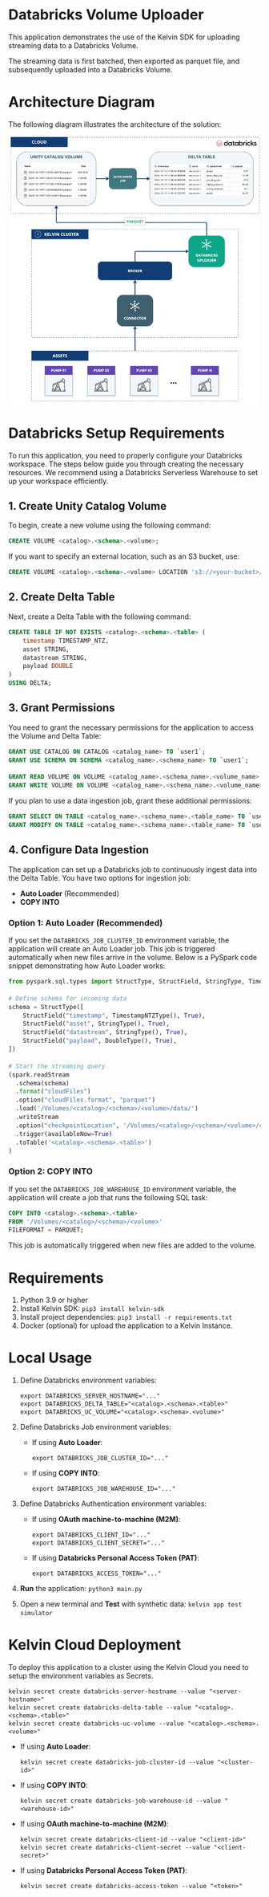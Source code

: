 # Databricks Volume Uploader
This application demonstrates the use of the Kelvin SDK for uploading streaming data to a Databricks Volume.

The streaming data is first batched, then exported as parquet file, and subsequently uploaded into a Databricks Volume. 

# Architecture Diagram
The following diagram illustrates the architecture of the solution:

![Architecture](./assets/architecture-diagram.jpg)

# Databricks Setup Requirements

To run this application, you need to properly configure your Databricks workspace. The steps below guide you through creating the necessary resources. We recommend using a Databricks Serverless Warehouse to set up your workspace efficiently.

## 1. Create Unity Catalog Volume

To begin, create a new volume using the following command:

```sql
CREATE VOLUME <catalog>.<schema>.<volume>;
```

If you want to specify an external location, such as an S3 bucket, use:

```sql
CREATE VOLUME <catalog>.<schema>.<volume> LOCATION 's3://<your-bucket>/<external-location>';
```

## 2. Create Delta Table

Next, create a Delta Table with the following command:

```sql
CREATE TABLE IF NOT EXISTS <catalog>.<schema>.<table> (
    timestamp TIMESTAMP_NTZ,
    asset STRING,
    datastream STRING,
    payload DOUBLE
)
USING DELTA;
```

## 3. Grant Permissions

You need to grant the necessary permissions for the application to access the Volume and Delta Table:

```sql
GRANT USE CATALOG ON CATALOG <catalog_name> TO `user1`;
GRANT USE SCHEMA ON SCHEMA <catalog_name>.<schema_name> TO `user1`;

GRANT READ VOLUME ON VOLUME <catalog_name>.<schema_name>.<volume_name> TO `user1`;
GRANT WRITE VOLUME ON VOLUME <catalog_name>.<schema_name>.<volume_name> TO `user1`;
```

If you plan to use a data ingestion job, grant these additional permissions:

```sql
GRANT SELECT ON TABLE <catalog_name>.<schema_name>.<table_name> TO `user1`;
GRANT MODIFY ON TABLE <catalog_name>.<schema_name>.<table_name> TO `user1`;
```

## 4. Configure Data Ingestion

The application can set up a Databricks job to continuously ingest data into the Delta Table. You have two options for ingestion job:

- **Auto Loader** (Recommended)
- **COPY INTO**

### Option 1: Auto Loader (Recommended)

If you set the `DATABRICKS_JOB_CLUSTER_ID` environment variable, the application will create an Auto Loader job. This job is triggered automatically when new files arrive in the volume. Below is a PySpark code snippet demonstrating how Auto Loader works:

```python
from pyspark.sql.types import StructType, StructField, StringType, TimestampNTZType, DoubleType

# Define schema for incoming data
schema = StructType([
    StructField("timestamp", TimestampNTZType(), True),
    StructField("asset", StringType(), True),
    StructField("datastream", StringType(), True),
    StructField("payload", DoubleType(), True),
])

# Start the streaming query
(spark.readStream
  .schema(schema)
  .format("cloudFiles")
  .option("cloudFiles.format", "parquet")
  .load('/Volumes/<catalog>/<schema>/<volume>/data/')
  .writeStream
  .option("checkpointLocation", '/Volumes/<catalog>/<schema>/<volume>/checkpoints')
  .trigger(availableNow=True)
  .toTable('<catalog>.<schema>.<table>')
)
```

### Option 2: COPY INTO

If you set the `DATABRICKS_JOB_WAREHOUSE_ID` environment variable, the application will create a job that runs the following SQL task:

```sql
COPY INTO <catalog>.<schema>.<table>
FROM '/Volumes/<catalog>/<schema>/<volume>'
FILEFORMAT = PARQUET;
```

This job is automatically triggered when new files are added to the volume.

# Requirements
1. Python 3.9 or higher
2. Install Kelvin SDK: `pip3 install kelvin-sdk`
3. Install project dependencies: `pip3 install -r requirements.txt`
4. Docker (optional) for upload the application to a Kelvin Instance.

# Local Usage
1. Define Databricks environment variables:
    ```
    export DATABRICKS_SERVER_HOSTNAME="..."
    export DATABRICKS_DELTA_TABLE="<catalog>.<schema>.<table>"
    export DATABRICKS_UC_VOLUME="<catalog>.<schema>.<volume>"
    ```

2. Define Databricks Job environment variables:

    - If using **Auto Loader**:
        ```
        export DATABRICKS_JOB_CLUSTER_ID="..."
        ```
    
    - If using **COPY INTO**:
        ```
        export DATABRICKS_JOB_WAREHOUSE_ID="..."
        ```

3. Define Databricks Authentication environment variables:

    - If using **OAuth machine-to-machine (M2M)**:
        ```
        export DATABRICKS_CLIENT_ID="..."
        export DATABRICKS_CLIENT_SECRET="..."
        ```

    - If using **Databricks Personal Access Token (PAT)**:
        ```
        export DATABRICKS_ACCESS_TOKEN="..."
        ```

4. **Run** the application: `python3 main.py`
5. Open a new terminal and **Test** with synthetic data: `kelvin app test simulator`

# Kelvin Cloud Deployment
To deploy this application to a cluster using the Kelvin Cloud you need to setup the environment variables as Secrets.

```
kelvin secret create databricks-server-hostname --value "<server-hostname>"
kelvin secret create databricks-delta-table --value "<catalog>.<schema>.<table>"
kelvin secret create databricks-uc-volume --value "<catalog>.<schema>.<volume>"
```

- If using **Auto Loader**:
    ```
    kelvin secret create databricks-job-cluster-id --value "<cluster-id>"
    ```

- If using **COPY INTO**:
    ```
    kelvin secret create databricks-job-warehouse-id --value "<warehouse-id>"
    ```

- If using **OAuth machine-to-machine (M2M)**:
    ```
    kelvin secret create databricks-client-id --value "<client-id>"
    kelvin secret create databricks-client-secret --value "<client-secret>"
    ```

- If using **Databricks Personal Access Token (PAT)**:
    ```
    kelvin secret create databricks-access-token --value "<token>"
    ```